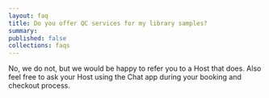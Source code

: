 ```yaml
---
layout: faq
title: Do you offer QC services for my library samples?
summary:
published: false
collections: faqs
---
```


No, we do not, but we would be happy to refer you to a Host that does. Also feel free to ask your Host using the Chat app during your booking and checkout process.
